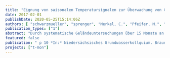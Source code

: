 ```yaml
---
title: "Eignung von saisonalen Temperatursignalen zur Überwachung von Grundwasserfließzeiten bei der Uferfiltration und Grundwasseranreicherung in Berlin"
date: 2017-02-01
publishDate: 2020-05-25T15:14:06Z
authors: [ "schwarzmueller", "sprenger", "Merkel, C.", "Pfeifer, M.", "Schimmelpfennig, S.", "Sperlich, A.", "Grützmacher, G." ]
publication_types: ["1"]
abstract: "Durch systematische Geländeuntersuchungen über 15 Monate an zwei Brunnengalerien der Berliner Wasserbetriebe wurde untersucht, ob und inwieweit kontinuierliche Temperaturmessungen entlang der Fließstrecke des Grundwassers geeignet sind, die Aufenthaltszeit so zuverlässig zu bestimmen, dass ein kritisches Unterschreiten der 50-Tage-Linie erkannt und entsprechende betriebliche Gegenmaßnahmen im Routinebetrieb eingeleitet werden können. Die Temperaturmessung erfolgte kontinuierlich mittels Datenloggern in Entnahmebrunnen und Grundwassermessstellen und zusätzlich manuell bei wöchentlichen Probenahmen. Zeitreihen konservativer Tracer (Chlorid, Bromid, d18O und d2H) dienten der Validierung der aus den Temperaturmessungen bestimmten thermischen Retardations- und Dispersionskoeffizienten. Trotz signifikanter Unterschiede zwischen den beiden untersuchten Standorten erwiesen sich die Temperaturmessungen als geeignetes Instrument zur Bestimmung der Verweilzeiten. Aus den untersuchten Tracern konnten darüber hinaus Aussagen zum Mischungsverhältnis von angereichertem und autochthonem Grundwasser abgeleitet werden."
featured: false
publication: " p 10 *In:* Niedersächsisches Grundwasserkollquium. Braunschweig. 2017-02-01"
projects: ["t-mon"]
---
```


